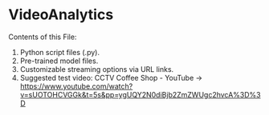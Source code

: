 # VideoAnalytics
Contents of this File:
1. Python script files (.py).
2. Pre-trained model files.
3. Customizable streaming options via URL links.
4. Suggested test video: CCTV Coffee Shop - YouTube -> https://www.youtube.com/watch?v=sUOTOHCVGGk&t=5s&pp=ygUQY2N0diBjb2ZmZWUgc2hvcA%3D%3D

